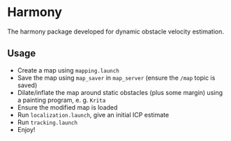 # Harmony

The harmony package developed for dynamic obstacle velocity estimation.

## Usage

- Create a map using `mapping.launch`
- Save the map using `map_saver` in `map_server` (ensure the `/map` topic is saved)
- Dilate/inflate the map around static obstacles (plus some margin) using a painting program, e. g. `Krita`
- Ensure the modified map is loaded
- Run `localization.launch`, give an initial ICP estimate
- Run `tracking.launch`
- Enjoy!
